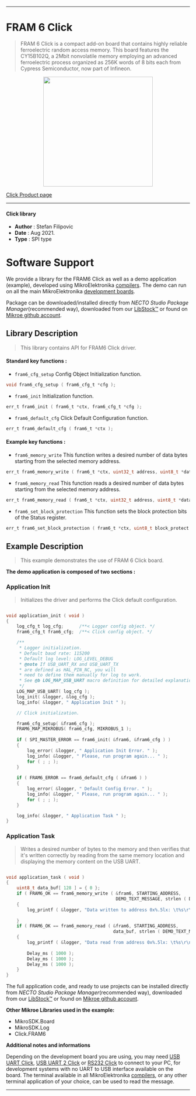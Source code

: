 
---
# FRAM 6 Click

> FRAM 6 Click is a compact add-on board that contains highly reliable ferroelectric random access memory. This board features the CY15B102Q, a 2Mbit nonvolatile memory employing an advanced ferroelectric process organized as 256K words of 8 bits each from Cypress Semiconductor, now part of Infineon.

<p align="center">
  <img src="https://download.mikroe.com/images/click_for_ide/fram6_click.png" height=300px>
</p>

[Click Product page](https://www.mikroe.com/fram-6-click)

---


#### Click library

- **Author**        : Stefan Filipovic
- **Date**          : Aug 2021.
- **Type**          : SPI type


# Software Support

We provide a library for the FRAM6 Click
as well as a demo application (example), developed using MikroElektronika
[compilers](https://www.mikroe.com/necto-studio).
The demo can run on all the main MikroElektronika [development boards](https://www.mikroe.com/development-boards).

Package can be downloaded/installed directly from *NECTO Studio Package Manager*(recommended way), downloaded from our [LibStock&trade;](https://libstock.mikroe.com) or found on [Mikroe github account](https://github.com/MikroElektronika/mikrosdk_click_v2/tree/master/clicks).

## Library Description

> This library contains API for FRAM6 Click driver.

#### Standard key functions :

- `fram6_cfg_setup` Config Object Initialization function.
```c
void fram6_cfg_setup ( fram6_cfg_t *cfg );
```

- `fram6_init` Initialization function.
```c
err_t fram6_init ( fram6_t *ctx, fram6_cfg_t *cfg );
```

- `fram6_default_cfg` Click Default Configuration function.
```c
err_t fram6_default_cfg ( fram6_t *ctx );
```

#### Example key functions :

- `fram6_memory_write` This function writes a desired number of data bytes starting from the selected memory address.
```c
err_t fram6_memory_write ( fram6_t *ctx, uint32_t address, uint8_t *data_in, uint16_t len );
```

- `fram6_memory_read` This function reads a desired number of data bytes starting from the selected memory address.
```c
err_t fram6_memory_read ( fram6_t *ctx, uint32_t address, uint8_t *data_out, uint16_t len );
```

- `fram6_set_block_protection` This function sets the block protection bits of the Status register.
```c
err_t fram6_set_block_protection ( fram6_t *ctx, uint8_t block_protect );
```

## Example Description

> This example demonstrates the use of FRAM 6 Click board.

**The demo application is composed of two sections :**

### Application Init

> Initializes the driver and performs the Click default configuration.

```c

void application_init ( void )
{
    log_cfg_t log_cfg;      /**< Logger config object. */
    fram6_cfg_t fram6_cfg;  /**< Click config object. */

    /** 
     * Logger initialization.
     * Default baud rate: 115200
     * Default log level: LOG_LEVEL_DEBUG
     * @note If USB_UART_RX and USB_UART_TX 
     * are defined as HAL_PIN_NC, you will 
     * need to define them manually for log to work. 
     * See @b LOG_MAP_USB_UART macro definition for detailed explanation.
     */
    LOG_MAP_USB_UART( log_cfg );
    log_init( &logger, &log_cfg );
    log_info( &logger, " Application Init " );

    // Click initialization.

    fram6_cfg_setup( &fram6_cfg );
    FRAM6_MAP_MIKROBUS( fram6_cfg, MIKROBUS_1 );
    
    if ( SPI_MASTER_ERROR == fram6_init( &fram6, &fram6_cfg ) )
    {
        log_error( &logger, " Application Init Error. " );
        log_info( &logger, " Please, run program again... " );
        for ( ; ; );
    }
    
    if ( FRAM6_ERROR == fram6_default_cfg ( &fram6 ) )
    {
        log_error( &logger, " Default Config Error. " );
        log_info( &logger, " Please, run program again... " );
        for ( ; ; );
    }

    log_info( &logger, " Application Task " );
}

```

### Application Task

> Writes a desired number of bytes to the memory and then verifies that it's written correctly
> by reading from the same memory location and displaying the memory content on the USB UART.

```c

void application_task ( void )
{
    uint8_t data_buf[ 128 ] = { 0 };
    if ( FRAM6_OK == fram6_memory_write ( &fram6, STARTING_ADDRESS, 
                                          DEMO_TEXT_MESSAGE, strlen ( DEMO_TEXT_MESSAGE ) ) )
    {
        log_printf ( &logger, "Data written to address 0x%.5lx: \t%s\r\n", ( uint32_t ) STARTING_ADDRESS, 
                                                                             ( char * ) DEMO_TEXT_MESSAGE );
    }
    if ( FRAM6_OK == fram6_memory_read ( &fram6, STARTING_ADDRESS, 
                                         data_buf, strlen ( DEMO_TEXT_MESSAGE ) ) )
    {
        log_printf ( &logger, "Data read from address 0x%.5lx: \t%s\r\n\n", ( uint32_t ) STARTING_ADDRESS, 
                                                                                         data_buf );
        Delay_ms ( 1000 );
        Delay_ms ( 1000 );
        Delay_ms ( 1000 );
    }
}

```

The full application code, and ready to use projects can be installed directly from *NECTO Studio Package Manager*(recommended way), downloaded from our [LibStock&trade;](https://libstock.mikroe.com) or found on [Mikroe github account](https://github.com/MikroElektronika/mikrosdk_click_v2/tree/master/clicks).

**Other Mikroe Libraries used in the example:**

- MikroSDK.Board
- MikroSDK.Log
- Click.FRAM6

**Additional notes and informations**

Depending on the development board you are using, you may need
[USB UART Click](http://shop.mikroe.com/usb-uart-click),
[USB UART 2 Click](http://shop.mikroe.com/usb-uart-2-click) or
[RS232 Click](http://shop.mikroe.com/rs232-click) to connect to your PC, for
development systems with no UART to USB interface available on the board. The
terminal available in all MikroElektronika
[compilers](http://shop.mikroe.com/compilers), or any other terminal application
of your choice, can be used to read the message.

---
